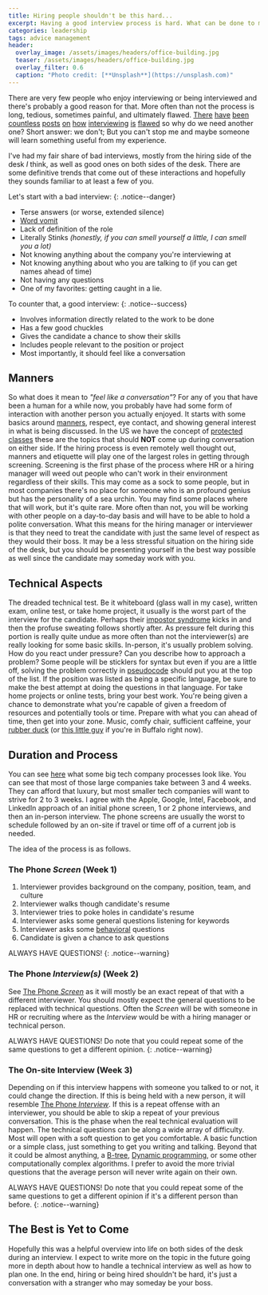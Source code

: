 ```yaml
---
title: Hiring people shouldn't be this hard...
excerpt: Having a good interview process is hard. What can be done to make it less painful for everyone?
categories: leadership
tags: advice management
header:
  overlay_image: /assets/images/headers/office-building.jpg
  teaser: /assets/images/headers/office-building.jpg
  overlay_filter: 0.6
  caption: "Photo credit: [**Unsplash**](https://unsplash.com)"
---
```


There are very few people who enjoy interviewing or being interviewed and there's probably a good reason for that.
More often than not the process is long, tedious, sometimes painful, and ultimately flawed.
[There](https://modelviewculture.com/pieces/technical-interviews-are-bullshit)
[have](http://business.stackoverflow.com/blog/why-a-good-interview-doesnt-always-guarantee-a-good-technical-hire)
[been](https://techcrunch.com/2015/03/21/the-terrible-technical-interview/)
[countless](http://www.fastcompany.com/660537/careers-why-traditional-job-interviews-dont-work)
[posts](https://micvog.com/2015/12/10/how-to-improve-the-flawed-interview-process/)
[on](https://news.ycombinator.com/item?id=12158214)
[how](https://www.quora.com/Why-is-the-hiring-process-becoming-ridiculous)
[interviewing](https://resources.workable.com/blog/tech-recruiting-aline-lerner)
[is](https://getvoip.com/blog/2016/01/13/tech-interview-process/)
[flawed](https://medium.com/@evnowandforever/f-you-i-quit-hiring-is-broken-bb8f3a48d324#.v6sem4c6p)
so why do we need another one? Short answer: we don't; But you can't stop me and maybe someone will learn something useful from my experience.

I've had my fair share of bad interviews, mostly from the hiring side of the desk _I_ think, as well as good ones on both sides of the desk.
There are some definitive trends that come out of these interactions and hopefully they sounds familiar to at least a few of you.

Let's start with a bad interview:
{: .notice--danger}

* Terse answers (or worse, extended silence)
* [Word vomit](https://www.npmjs.com/package/word-vomit)
* Lack of definition of the role
* Literally Stinks _(honestly, if you can smell yourself a little, I can smell you a lot)_
* Not knowing anything about the company you're interviewing at
* Not knowing anything about who you are talking to (if you can get names ahead of time)
* Not having any questions
* One of my favorites: getting caught in a lie.

To counter that, a good interview:
{: .notice--success}

* Involves information directly related to the work to be done
* Has a few good chuckles
* Gives the candidate a chance to show their skills
* Includes people relevant to the position or project
* Most importantly, it should feel like a conversation

## Manners

So what does it mean to _"feel like a conversation"_? For any of you that have been a human for a while now, you probably have had some form of interaction with another person you actually enjoyed. It starts with some basics around [manners](http://www.elegantwoman.org/emily-post-manners.html), respect, eye contact, and showing general interest in what is being discussed. In the US we have the concept of [protected classes](https://en.wikipedia.org/wiki/Protected_class) these are the topics that should **NOT** come up during conversation on either side. If the hiring process is even remotely well thought out, manners and etiquette will play one of the largest roles in getting through screening. Screening is the first phase of the process where HR or a hiring manager will weed out people who can't work in their environment regardless of their skills. This may come as a sock to some people, but in most companies there's no place for someone who is an profound genius but has the personality of a sea urchin. You may find some places where that will work, but it's quite rare. More often than not, you will be working with other people on a day-to-day basis and will have to be able to hold a polite conversation. What this means for the hiring manager or interviewer is that they need to treat the candidate with just the same level of respect as they would their boss. It may be a less stressful situation on the hiring side of the desk, but you should be presenting yourself in the best way possible as well since the candidate may someday work with you.

## Technical Aspects

The dreaded technical test. Be it whiteboard (glass wall in my case), written exam, online test, or take home project, it usually is the worst part of the interview for the candidate.
Perhaps their [impostor syndrome](https://en.wikipedia.org/wiki/Impostor_syndrome) kicks in and then the profuse sweating follows shortly after. As pressure felt during this portion is really quite undue as more often than not the interviewer(s) are really looking for some basic skills. In-person, it's usually problem solving. How do you react under pressure? Can you describe how to approach a problem? Some people will be sticklers for syntax but even if you are a little off, solving the problem correctly in [pseudocode](https://en.wikipedia.org/wiki/Pseudocode) should put you at the top of the list. If the position was listed as being a specific language, be sure to make the best attempt at doing the questions in that language. For take home projects or online tests, bring your best work. You're being given a chance to demonstrate what you're capable of given a freedom of resources and potentially tools or time. Prepare with what you can ahead of time, then get into your zone. Music, comfy chair, sufficient caffeine, your [rubber duck](https://en.wikipedia.org/wiki/Rubber_duck_debugging) (or [this little guy](http://buffalo.com/2016/07/06/news/viral-wny/61-foot-rubber-duck-coming-canalside-buffalo-worlds-largest/) if you're in Buffalo right now).

## Duration and Process

You can see [here](https://getvoip.com/blog/2016/01/13/tech-interview-process/) what some big tech company processes look like. You can see that most of those large companies take between 3 and 4 weeks. They can afford that luxury, but most smaller tech companies will want to strive for 2 to 3 weeks. I agree with the Apple, Google, Intel, Facebook, and LinkedIn approach of an initial phone screen, 1 or 2 phone interviews, and then an in-person interview. The phone screens are usually the worst to schedule followed by an on-site if travel or time off of a current job is needed.

The idea of the process is as follows.

### The Phone *Screen* (Week 1)

1. Interviewer provides background on the company, position, team, and culture
1. Interviewer walks though candidate's resume
1. Interviewer tries to poke holes in candidate's resume
1. Interviewer asks some general questions listening for keywords
1. Interviewer asks some [behavioral](http://theinterviewguys.com/behavioral-interview-questions-and-answers-101/) questions
1. Candidate is given a chance to ask questions

ALWAYS HAVE QUESTIONS!
{: .notice--warning}

### The Phone *Interview(s)* (Week 2)

See [The Phone *Screen*](#the-phone-screen) as it will mostly be an exact repeat of that with a different interviewer. You should mostly expect the general questions to be replaced with technical questions. Often the *Screen* will be with someone in HR or recruiting where as the *Interview* would be with a hiring manager or technical person.

ALWAYS HAVE QUESTIONS! Do note that you could repeat some of the same questions to get a different opinion.
{: .notice--warning}

### The On-site Interview (Week 3)

Depending on if this interview happens with someone you talked to or not, it could change the direction. If this is being held with a new person, it will resemble [The Phone *Interview*](#the-phone-interview). If this is a repeat offense with an interviewer, you should be able to skip a repeat of your previous conversation. This is the phase when the real technical evaluation will happen. The technical questions can be along a wide array of difficulty. Most will open with a soft question to get you comfortable. A basic function or a simple class, just something to get you writing and talking. Beyond that it could be almost anything, a [B-tree](https://en.wikipedia.org/wiki/B-tree), [Dynamic programming](https://en.wikipedia.org/wiki/Dynamic_programming), or some other computationally complex algorithms. I prefer to avoid the more trivial questions that the average person will never write again on their own.

ALWAYS HAVE QUESTIONS! Do note that you could repeat some of the same questions to get a different opinion if it's a different person than before.
{: .notice--warning}

## The Best is Yet to Come
Hopefully this was a helpful overview into life on both sides of the desk during an interview. I expect to write more on the topic in the future going more in depth about how to handle a technical interview as well as how to plan one. In the end, hiring or being hired shouldn't be hard, it's just a conversation with a stranger who may someday be your boss.
